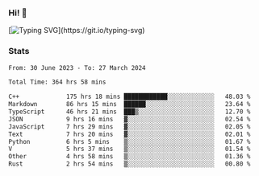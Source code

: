 ### Hi!  👋

[![Typing SVG](https://readme-typing-svg.herokuapp.com?font=Fira+Code&pause=1000&width=435&lines=Hello!+I'm+Texiwustion.)](https://git.io/typing-svg)

### Stats

<!--START_SECTION:waka-->

```txt
From: 30 June 2023 - To: 27 March 2024

Total Time: 364 hrs 58 mins

C++             175 hrs 18 mins ████████████░░░░░░░░░░░░░   48.03 %
Markdown        86 hrs 15 mins  ██████░░░░░░░░░░░░░░░░░░░   23.64 %
TypeScript      46 hrs 21 mins  ███▒░░░░░░░░░░░░░░░░░░░░░   12.70 %
JSON            9 hrs 16 mins   ▓░░░░░░░░░░░░░░░░░░░░░░░░   02.54 %
JavaScript      7 hrs 29 mins   ▓░░░░░░░░░░░░░░░░░░░░░░░░   02.05 %
Text            7 hrs 20 mins   ▓░░░░░░░░░░░░░░░░░░░░░░░░   02.01 %
Python          6 hrs 5 mins    ▒░░░░░░░░░░░░░░░░░░░░░░░░   01.67 %
V               5 hrs 37 mins   ▒░░░░░░░░░░░░░░░░░░░░░░░░   01.54 %
Other           4 hrs 58 mins   ▒░░░░░░░░░░░░░░░░░░░░░░░░   01.36 %
Rust            2 hrs 54 mins   ▒░░░░░░░░░░░░░░░░░░░░░░░░   00.80 %
```

<!--END_SECTION:waka-->
